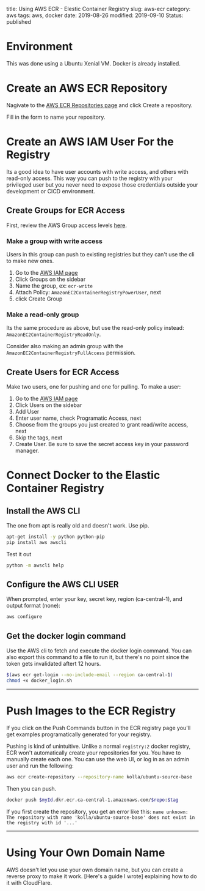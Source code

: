 title: Using AWS ECR - Elestic Container Registry
slug: aws-ecr
category: aws
tags: aws, docker
date: 2019-08-26
modified: 2019-09-10
Status: published



# Environment
This was done using a Ubuntu Xenial VM. Docker is already installed.


# Create an AWS ECR Repository
Nagivate to the
[AWS ECR Repositories page](https://ca-central-1.console.aws.amazon.com/ecr/repositories)
and click Create a repository.

Fill in the form to name your repository.

# Create an AWS IAM User For the Registry
Its a good idea to have user accounts with write access, and others with
read-only access. This way you can push to the registry with your privileged
user but you never need to expose those credentials outside your development
or CICD environment.

## Create Groups for ECR Access
First, review the AWS Group access levels [here](https://docs.aws.amazon.com/AmazonECR/latest/userguide/ecr_managed_policies.html).

### Make a group with write access
Users in this group can push to existing registries but they can't use the cli
to make new ones.

1. Go to the [AWS IAM page](https://console.aws.amazon.com/iam)
2. Click Groups on the sidebar
3. Name the group, ex: `ecr-write`
4. Attach Policy: `AmazonEC2ContainerRegistryPowerUser`, next
5. click Create Group

### Make a read-only group
Its the same procedure as above, but use the read-only policy instead:
`AmazonEC2ContainerRegistryReadOnly`.

Consider also making an admin group with the
`AmazonEC2ContainerRegistryFullAccess` permission.

## Create Users for ECR Access
Make two users, one for pushing and one for pulling. To make a user:
1. Go to the [AWS IAM page](https://console.aws.amazon.com/iam)
2. Click Users on the sidebar
3. Add User
4. Enter user name, check Programatic Access, next
5. Choose from the groups you just created to grant read/write access, next
6. Skip the tags, next
7. Create User. Be sure to save the secret access key in your password manager.



# Connect Docker to the Elastic Container Registry
## Install the AWS CLI
The one from apt is really old and doesn't work. Use pip.
```bash
apt-get install -y python python-pip
pip install aws awscli
```

Test it out
```bash
python -m awscli help
```

## Configure the AWS CLI USER
When prompted, enter your key, secret key, region (ca-central-1), and output
format (none):
```bash
aws configure
```

## Get the docker login command
Use the AWS cli to fetch and execute the docker login command. You can also
export this command to a file to run it, but there's no point since the token
gets invalidated aftert 12 hours.

```bash
$(aws ecr get-login --no-include-email --region ca-central-1)
chmod +x docker_login.sh
```


---


# Push Images to the ECR Registry
If you click on the Push Commands button in the ECR registry page you'll get
examples programatically generated for your registry.

Pushing is kind of unintuitive. Unlike a normal `registry:2` docker registry,
ECR won't automatically create your repositories for you. You have to manually
create each one. You can use the web UI, or log in as an admin user and run the
following:

```bash
aws ecr create-repository --repository-name kolla/ubuntu-source-base
```

Then you can push.
```bash
docker push $myId.dkr.ecr.ca-central-1.amazonaws.com/$repo:$tag
```

If you first create the repository, you get an error like this: `name unknown:
The repository with name 'kolla/ubuntu-source-base' does not exist in the
registry with id '...'`



---


# Using Your Own Domain Name
AWS doesn't let you use your own domain name, but you can create a reverse
proxy to make it work. [Here's a guide I wrote]
explaining how to do it with CloudFlare.



